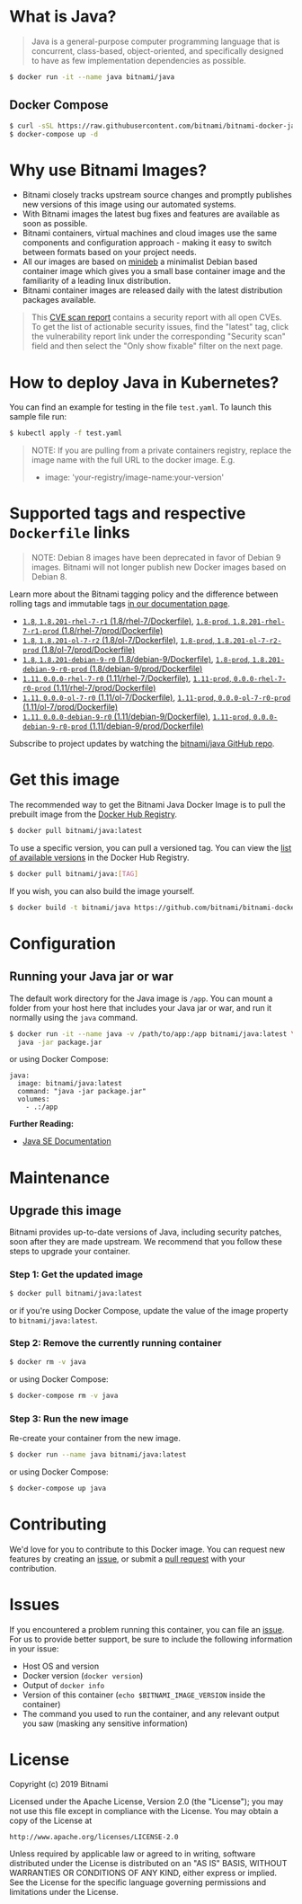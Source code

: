# What is Java?

> Java is a general-purpose computer programming language that is concurrent, class-based, object-oriented, and specifically designed to have as few implementation dependencies as possible.

```bash
$ docker run -it --name java bitnami/java
```

## Docker Compose

```bash
$ curl -sSL https://raw.githubusercontent.com/bitnami/bitnami-docker-java/master/docker-compose.yml > docker-compose.yml
$ docker-compose up -d
```

# Why use Bitnami Images?

* Bitnami closely tracks upstream source changes and promptly publishes new versions of this image using our automated systems.
* With Bitnami images the latest bug fixes and features are available as soon as possible.
* Bitnami containers, virtual machines and cloud images use the same components and configuration approach - making it easy to switch between formats based on your project needs.
* All our images are based on [minideb](https://github.com/bitnami/minideb) a minimalist Debian based container image which gives you a small base container image and the familiarity of a leading linux distribution.
* Bitnami container images are released daily with the latest distribution packages available.


> This [CVE scan report](https://quay.io/repository/bitnami/java?tab=tags) contains a security report with all open CVEs. To get the list of actionable security issues, find the "latest" tag, click the vulnerability report link under the corresponding "Security scan" field and then select the "Only show fixable" filter on the next page.

# How to deploy Java in Kubernetes?

You can find an example for testing in the file `test.yaml`. To launch this sample file run:

```bash
$ kubectl apply -f test.yaml
```

> NOTE: If you are pulling from a private containers registry, replace the image name with the full URL to the docker image. E.g.
>
> - image: 'your-registry/image-name:your-version'

# Supported tags and respective `Dockerfile` links

> NOTE: Debian 8 images have been deprecated in favor of Debian 9 images. Bitnami will not longer publish new Docker images based on Debian 8.

Learn more about the Bitnami tagging policy and the difference between rolling tags and immutable tags [in our documentation page](https://docs.bitnami.com/containers/how-to/understand-rolling-tags-containers/).


- [`1.8`, `1.8.201-rhel-7-r1` (1.8/rhel-7/Dockerfile)](https://github.com/bitnami/bitnami-docker-java/blob/1.8.201-rhel-7-r1/1.8/rhel-7/Dockerfile), [`1.8-prod`, `1.8.201-rhel-7-r1-prod` (1.8/rhel-7/prod/Dockerfile)](https://github.com/bitnami/bitnami-docker-java/blob/1.8.201-rhel-7-r1/1.8/rhel-7/prod/Dockerfile)
- [`1.8`, `1.8.201-ol-7-r2` (1.8/ol-7/Dockerfile)](https://github.com/bitnami/bitnami-docker-java/blob/1.8.201-ol-7-r2/1.8/ol-7/Dockerfile), [`1.8-prod`, `1.8.201-ol-7-r2-prod` (1.8/ol-7/prod/Dockerfile)](https://github.com/bitnami/bitnami-docker-java/blob/1.8.201-ol-7-r2/1.8/ol-7/prod/Dockerfile)
- [`1.8`, `1.8.201-debian-9-r0` (1.8/debian-9/Dockerfile)](https://github.com/bitnami/bitnami-docker-java/blob/1.8.201-debian-9-r0/1.8/debian-9/Dockerfile), [`1.8-prod`, `1.8.201-debian-9-r0-prod` (1.8/debian-9/prod/Dockerfile)](https://github.com/bitnami/bitnami-docker-java/blob/1.8.201-debian-9-r0/1.8/debian-9/prod/Dockerfile)
- [`1.11`, `0.0.0-rhel-7-r0` (1.11/rhel-7/Dockerfile)](https://github.com/bitnami/bitnami-docker-java/blob/0.0.0-rhel-7-r0/1.11/rhel-7/Dockerfile), [`1.11-prod`, `0.0.0-rhel-7-r0-prod` (1.11/rhel-7/prod/Dockerfile)](https://github.com/bitnami/bitnami-docker-java/blob/0.0.0-rhel-7-r0/1.11/rhel-7/prod/Dockerfile)
- [`1.11`, `0.0.0-ol-7-r0` (1.11/ol-7/Dockerfile)](https://github.com/bitnami/bitnami-docker-java/blob/0.0.0-ol-7-r0/1.11/ol-7/Dockerfile), [`1.11-prod`, `0.0.0-ol-7-r0-prod` (1.11/ol-7/prod/Dockerfile)](https://github.com/bitnami/bitnami-docker-java/blob/0.0.0-ol-7-r0/1.11/ol-7/prod/Dockerfile)
- [`1.11`, `0.0.0-debian-9-r0` (1.11/debian-9/Dockerfile)](https://github.com/bitnami/bitnami-docker-java/blob/0.0.0-debian-9-r0/1.11/debian-9/Dockerfile), [`1.11-prod`, `0.0.0-debian-9-r0-prod` (1.11/debian-9/prod/Dockerfile)](https://github.com/bitnami/bitnami-docker-java/blob/0.0.0-debian-9-r0/1.11/debian-9/prod/Dockerfile)

Subscribe to project updates by watching the [bitnami/java GitHub repo](https://github.com/bitnami/bitnami-docker-java).

# Get this image

The recommended way to get the Bitnami Java Docker Image is to pull the prebuilt image from the [Docker Hub Registry](https://hub.docker.com/r/bitnami/java).

```bash
$ docker pull bitnami/java:latest
```

To use a specific version, you can pull a versioned tag. You can view the [list of available versions](https://hub.docker.com/r/bitnami/java/tags/) in the Docker Hub Registry.

```bash
$ docker pull bitnami/java:[TAG]
```

If you wish, you can also build the image yourself.

```bash
$ docker build -t bitnami/java https://github.com/bitnami/bitnami-docker-java.git
```

# Configuration

## Running your Java jar or war

The default work directory for the Java image is `/app`. You can mount a folder from your host here that includes your Java jar or war, and run it normally using the `java` command.

```bash
$ docker run -it --name java -v /path/to/app:/app bitnami/java:latest \
  java -jar package.jar
```

or using Docker Compose:

```
java:
  image: bitnami/java:latest
  command: "java -jar package.jar"
  volumes:
    - .:/app
```

**Further Reading:**

  - [Java SE Documentation](https://docs.oracle.com/javase/8/docs/api/)

# Maintenance

## Upgrade this image

Bitnami provides up-to-date versions of Java, including security patches, soon after they are made upstream. We recommend that you follow these steps to upgrade your container.

### Step 1: Get the updated image

```bash
$ docker pull bitnami/java:latest
```

or if you're using Docker Compose, update the value of the image property to `bitnami/java:latest`.

### Step 2: Remove the currently running container

```bash
$ docker rm -v java
```

or using Docker Compose:

```bash
$ docker-compose rm -v java
```

### Step 3: Run the new image

Re-create your container from the new image.

```bash
$ docker run --name java bitnami/java:latest
```

or using Docker Compose:

```bash
$ docker-compose up java
```

# Contributing

We'd love for you to contribute to this Docker image. You can request new features by creating an [issue](https://github.com/bitnami/bitnami-docker-java/issues), or submit a [pull request](https://github.com/bitnami/bitnami-docker-java/pulls) with your contribution.

# Issues

If you encountered a problem running this container, you can file an [issue](https://github.com/bitnami/bitnami-docker-java/issues). For us to provide better support, be sure to include the following information in your issue:

- Host OS and version
- Docker version (`docker version`)
- Output of `docker info`
- Version of this container (`echo $BITNAMI_IMAGE_VERSION` inside the container)
- The command you used to run the container, and any relevant output you saw (masking any sensitive
information)

# License

Copyright (c) 2019 Bitnami

Licensed under the Apache License, Version 2.0 (the "License");
you may not use this file except in compliance with the License.
You may obtain a copy of the License at

    http://www.apache.org/licenses/LICENSE-2.0

Unless required by applicable law or agreed to in writing, software
distributed under the License is distributed on an "AS IS" BASIS,
WITHOUT WARRANTIES OR CONDITIONS OF ANY KIND, either express or implied.
See the License for the specific language governing permissions and
limitations under the License.
